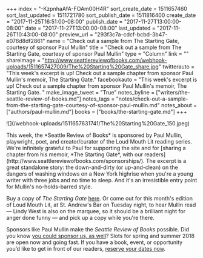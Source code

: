 +++
index = "-KzpnhaAfA-FOAm00H4R"
sort_create_date = 1511657460
sort_last_updated = 1511721780
sort_publish_date = 1511816400
create_date = "2017-11-25T16:51:00-08:00"
publish_date = "2017-11-27T13:00:00-08:00"
date = "2017-11-27T13:00:00-08:00"
last_updated = "2017-11-26T10:43:00-08:00"
preview_url = "293f3c7a-cdcf-bcbd-3b47-e076d8df2861"
name = "Check out a sample from The Starting Gate, courtesy of sponsor Paul Mullin"
title = "Check out a sample from The Starting Gate, courtesy of sponsor Paul Mullin"
type = "Column"
link = ""
shareimage = "http://www.seattlereviewofbooks.com/webhook-uploads/1511657427009/The%20Starting%20Gate_share.jpg"
twitterauto = "This week's excerpt is up! Check out a sample chapter from sponsor Paul Mullin's memoir, The Starting Gate."
facebookauto = "This week's excerpt is up! Check out a sample chapter from sponsor Paul Mullin's memoir, The Starting Gate. "
make_image_tweet = "True"
notes_byline = ["writers/the-seattle-review-of-books.md"]
notes_tags = "notes/check-out-a-sample-from-the-starting-gate-courtesy-of-sponsor-paul-mullin.md"
notes_about = ["authors/paul-mullin.md"]
books = ["books/the-starting-gate.md"]
+++
<p class="image-left">![](/webhook-uploads/1511657631741/The%20Starting%20Gate_150.jpeg)</p>
This week, the *Seattle Review of Books* is sponsored by Paul Mullin, playwright, poet, and creator/curator of the Loud Mouth Lit reading series. We're infinitely grateful to Paul for supporting the site and for [sharing a chapter from his memoir, *The Starting Gate*, with our readers](http://www.seattlereviewofbooks.com/sponsorships/). The excerpt is a great standalone story: the down-and-dirty (or up-and-clean) on the dangers of washing windows on a New York highrise when you're a young writer with three jobs and no time to sleep. And it's an irresistible entry point for Mullin's no-holds-barred style.

Buy a copy of *The Starting Gate* [here](https://www.amazon.com/Starting-Gate-Cocktail-Working-Drinking-ebook/dp/B01B13Y8YI). Or come out for this month's edition of Loud Mouth Lit, at St. Andrew's Bar on Tuesday night, to hear Mullin read — Lindy West is also on the marquee, so it should be a brilliant night for anger done funny — and pick up a copy while you're there.

Sponsors like Paul Mullin make the *Seattle Review of Books* possible. Did you know [you could sponsor us, as well](http://www.seattlereviewofbooks.com/sponsor/)? Slots for spring and summer 2018 are open now and going fast. If you have a book, event, or opportunity you’d like to get in front of our readers, [reserve your dates now](http://www.seattlereviewofbooks.com/sponsor/book/).